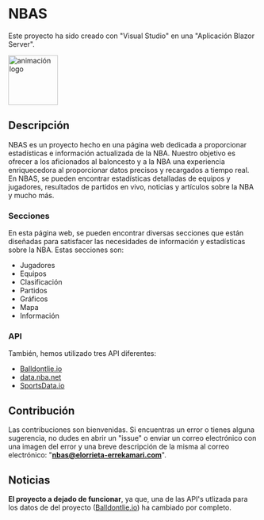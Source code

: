 # NBAS
Este proyecto ha sido creado con "Visual Studio" en una "Aplicación Blazor Server".

<img src="NBA_FINAL_PROJECT/wwwroot/img/logo/Logo_NBAS_3.gif" width="100px" alt="animación logo" />

## Descripción
NBAS es un proyecto hecho en una página web dedicada a proporcionar estadísticas e información actualizada de la NBA. Nuestro objetivo es ofrecer a los aficionados al baloncesto y a la NBA una experiencia enriquecedora al proporcionar datos precisos y recargados a tiempo real. En NBAS, se pueden encontrar estadísticas detalladas de equipos y jugadores, resultados de partidos en vivo, noticias y artículos sobre la NBA y mucho más.

### Secciones
En esta página web, se pueden encontrar diversas secciones que están diseñadas para satisfacer las necesidades de información y estadísticas sobre la NBA. Estas secciones son:
* Jugadores
* Equipos
* Clasificación
* Partidos
* Gráficos
* Mapa
* Información

### API
 También, hemos utilizado tres API diferentes:
* [Balldontlie.io](https://app.balldontlie.io/)
* [data.nba.net](https://github.com/kshvmdn/nba.js/blob/master/docs/api/DATA.md)
* [SportsData.io](https://sportsdata.io/developers/api-documentation/nba)

## Contribución
Las contribuciones son bienvenidas. Si encuentras un error o tienes alguna sugerencia, no dudes en abrir un "issue" o enviar un correo electrónico con una imagen del error y una breve descripción de la misma al correo electrónico: "**nbas@elorrieta-errekamari.com**".

## Noticias
**El proyecto a dejado de funcionar**, ya que, una de las API's utlizada para los datos de del proyecto ([Balldontlie.io](https://app.balldontlie.io/)) ha cambiado por completo.
